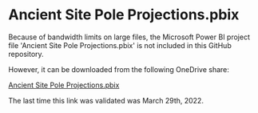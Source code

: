 # Ancient Site Pole Projections.pbix
Because of bandwidth limits on large files, the Microsoft Power BI project file 'Ancient Site Pole Projections.pbix' is not included in this GitHub repository. 

However, it can be downloaded from the following OneDrive share:

[Ancient Site Pole Projections.pbix](https://1drv.ms/u/s!AsE7tf4xzUllhflzG5jzDFJcKQDJ8w?e=xQkuZa)

The last time this link was validated was March 29th, 2022.